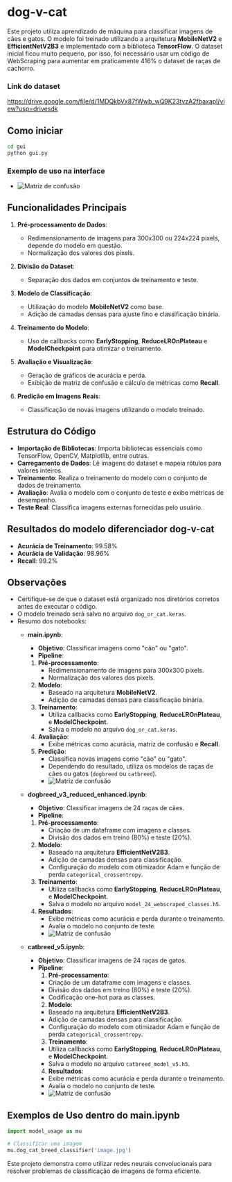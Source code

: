 # dog-v-cat

Este projeto utiliza aprendizado de máquina para classificar imagens de cães e gatos. O modelo foi treinado utilizando a arquitetura **MobileNetV2** e **EfficientNetV2B3** e implementado com a biblioteca **TensorFlow**.
O dataset inicial ficou muito pequeno, por isso, foi necessário usar um código de WebScraping para aumentar em praticamente 416% o dataset de raças de cachorro.
### Link do dataset
https://drive.google.com/file/d/1MDQkbVx87fWwb_wQ9K23tvzA2fbaxapl/view?usp=drivesdk
## Como iniciar
```bash
cd gui
python gui.py
```
### Exemplo de uso na interface
- ![Matriz de confusão](images/imagens%20para%20o%20relatório/gui.png)

## Funcionalidades Principais

1. **Pré-processamento de Dados**:
   - Redimensionamento de imagens para 300x300 ou 224x224 pixels, depende do modelo em questão.
   - Normalização dos valores dos pixels.

2. **Divisão do Dataset**:
   - Separação dos dados em conjuntos de treinamento e teste.

3. **Modelo de Classificação**:
   - Utilização do modelo **MobileNetV2** como base.
   - Adição de camadas densas para ajuste fino e classificação binária.

4. **Treinamento do Modelo**:
   - Uso de callbacks como **EarlyStopping**, **ReduceLROnPlateau** e **ModelCheckpoint** para otimizar o treinamento.

5. **Avaliação e Visualização**:
   - Geração de gráficos de acurácia e perda.
   - Exibição de matriz de confusão e cálculo de métricas como **Recall**.

6. **Predição em Imagens Reais**:
   - Classificação de novas imagens utilizando o modelo treinado.

## Estrutura do Código

- **Importação de Bibliotecas**: Importa bibliotecas essenciais como TensorFlow, OpenCV, Matplotlib, entre outras.
- **Carregamento de Dados**: Lê imagens do dataset e mapeia rótulos para valores inteiros.
- **Treinamento**: Realiza o treinamento do modelo com o conjunto de dados de treinamento.
- **Avaliação**: Avalia o modelo com o conjunto de teste e exibe métricas de desempenho.
- **Teste Real**: Classifica imagens externas fornecidas pelo usuário.

## Resultados do modelo diferenciador dog-v-cat

- **Acurácia de Treinamento**: 99.58%
- **Acurácia de Validação**: 98.96%
- **Recall**: 99.2%

## Observações
- Certifique-se de que o dataset está organizado nos diretórios corretos antes de executar o código.
- O modelo treinado será salvo no arquivo `dog_or_cat.keras`.
- Resumo dos notebooks:
    - **main.ipynb**:
        - **Objetivo**: Classificar imagens como "cão" ou "gato".
        - **Pipeline**:
        1. **Pré-processamento**:
            - Redimensionamento de imagens para 300x300 pixels.
            - Normalização dos valores dos pixels.
        2. **Modelo**:
            - Baseado na arquitetura **MobileNetV2**.
            - Adição de camadas densas para classificação binária.
        3. **Treinamento**:
            - Utiliza callbacks como **EarlyStopping**, **ReduceLROnPlateau**, e **ModelCheckpoint**.
            - Salva o modelo no arquivo `dog_or_cat.keras`.
        4. **Avaliação**:
            - Exibe métricas como acurácia, matriz de confusão e **Recall**.
        5. **Predição**:
            - Classifica novas imagens como "cão" ou "gato".
            - Dependendo do resultado, utiliza os modelos de raças de cães ou gatos (`dogbreed` ou `catbreed`).
            - ![Matriz de confusão](images/imagens%20para%20o%20relatório/dog_cat_conf_matrix.png)

    - **dogbreed_v3_reduced_enhanced.ipynb**:
        - **Objetivo**: Classificar imagens de 24 raças de cães.
        - **Pipeline**:
        1. **Pré-processamento**:
            - Criação de um dataframe com imagens e classes.
            - Divisão dos dados em treino (80%) e teste (20%).
        2. **Modelo**:
            - Baseado na arquitetura **EfficientNetV2B3**.
            - Adição de camadas densas para classificação.
            - Configuração do modelo com otimizador Adam e função de perda `categorical_crossentropy`.
        3. **Treinamento**:
            - Utiliza callbacks como **EarlyStopping**, **ReduceLROnPlateau**, e **ModelCheckpoint**.
            - Salva o modelo no arquivo `model_24_webscraped_classes.h5`.
        4. **Resultados**:
            - Exibe métricas como acurácia e perda durante o treinamento.
            - Avalia o modelo no conjunto de teste.
            - ![Matriz de confusão](images/imagens%20para%20o%20relatório/dog_conf_matrix.png)

    - **catbreed_v5.ipynb**:
        - **Objetivo**: Classificar imagens de 24 raças de gatos.
        - **Pipeline**:
            1. **Pré-processamento**:
            - Criação de um dataframe com imagens e classes.
            - Divisão dos dados em treino (80%) e teste (20%).
            - Codificação one-hot para as classes.
            2. **Modelo**:
            - Baseado na arquitetura **EfficientNetV2B3**.
            - Adição de camadas densas para classificação.
            - Configuração do modelo com otimizador Adam e função de perda `categorical_crossentropy`.
            3. **Treinamento**:
            - Utiliza callbacks como **EarlyStopping**, **ReduceLROnPlateau**, e **ModelCheckpoint**.
            - Salva o modelo no arquivo `catbreed_model_v5.h5`.
            4. **Resultados**:
            - Exibe métricas como acurácia e perda durante o treinamento.
            - Avalia o modelo no conjunto de teste.
            - ![Matriz de confusão](images/imagens%20para%20o%20relatório/cat_conf_matrix.png)

## Exemplos de Uso dentro do main.ipynb

```python
import model_usage as mu

# Classificar uma imagem
mu.dog_cat_breed_classifier('image.jpg')
```

Este projeto demonstra como utilizar redes neurais convolucionais para resolver problemas de classificação de imagens de forma eficiente.
